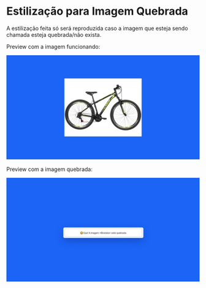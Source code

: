 # Estilização para Imagem Quebrada

A estilização feita só será reproduzida caso a imagem que esteja sendo chamada esteja quebrada/não exista.

Preview com a imagem funcionando:

<img src="./imgs/preview-working.jpeg" alt="Bicicleta">

Preview com a imagem quebrada:

<img src="./imgs/preview-broken.jpeg" alt="Bicicleta">